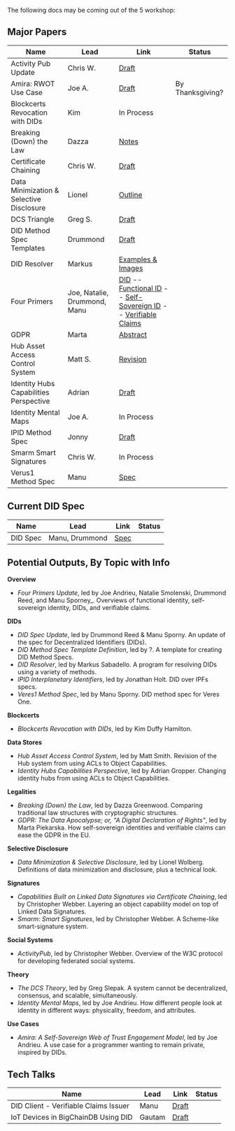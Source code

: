 The following docs may be coming out of the 
5 workshop:

## Major Papers
Name | Lead | Link | Status
---|---|---|---
Activity Pub Update | Chris W. | [Draft](https://github.com/WebOfTrustInfo/rebooting-the-web-of-trust-fall2017/blob/master/draft-documents/activitypub-decentralized-distributed/activitypub-decentralized-distributed.md)
Amira: RWOT Use Case | Joe A. | [Draft](https://github.com/WebOfTrustInfo/rebooting-the-web-of-trust-fall2017/blob/master/draft-documents/Amira-SSWOT-Engagement-Model.md) | By Thanksgiving?
Blockcerts Revocation with DIDs | Kim | In Process
Breaking (Down) the Law | Dazza | [Notes](https://github.com/WebOfTrustInfo/rebooting-the-web-of-trust-fall2017/tree/master/draft-documents/BreakingDownAndConnectingLawAndTech) | 
Certificate Chaining | Chris W. | [Draft](https://github.com/WebOfTrustInfo/rebooting-the-web-of-trust-fall2017/blob/master/draft-documents/lds-obcap/lds-obcap.md)
Data Minimization & Selective Disclosure | Lionel | [Outline](https://github.com/WebOfTrustInfo/rebooting-the-web-of-trust-fall2017/blob/master/draft-documents/DataMinimization/Data%20Minimzation%20and%20Selective%20Disclosure.md)
DCS Triangle | Greg S. | [Draft](https://github.com/WebOfTrustInfo/rebooting-the-web-of-trust-fall2017/blob/master/draft-documents/dcs-theorem/The-DCS-Theorem.pdf)
DID Method Spec Templates | Drummond | [Draft](https://github.com/WebOfTrustInfo/rebooting-the-web-of-trust-fall2017/blob/master/draft-documents/DID%20Method%20Spec%20Template%20Definition.md)
DID Resolver | Markus | [Examples & Images](https://github.com/WebOfTrustInfo/rebooting-the-web-of-trust-fall2017/tree/master/draft-documents/UniversalResolver)
Four Primers | Joe, Natalie, Drummond, Manu | [DID](https://github.com/WebOfTrustInfo/rebooting-the-web-of-trust-fall2017/blob/master/draft-documents/did-primer.md) -- [Functional ID](https://github.com/WebOfTrustInfo/rebooting-the-web-of-trust-fall2017/blob/master/draft-documents/functional-identity-primer.md) -- [Self-Sovereign ID](https://github.com/WebOfTrustInfo/rebooting-the-web-of-trust-fall2017/blob/master/draft-documents/self-sovereign-identity-primer.md) -- [Verifiable Claims](https://github.com/WebOfTrustInfo/rebooting-the-web-of-trust-fall2017/blob/master/draft-documents/verifiable-claims-primer.md)
GDPR | Marta | [Abstract](https://github.com/WebOfTrustInfo/rebooting-the-web-of-trust-fall2017/blob/master/draft-documents/GDPR-Self-Soverign-ID.md)
Hub Asset Access Control System  | Matt S. | [Revision](https://github.com/WebOfTrustInfo/rebooting-the-web-of-trust-fall2017/blob/master/draft-documents/DIF-Hub-Capabilities-RWOT.md)
Identity Hubs Capabilities Perspective | Adrian | [Draft](https://github.com/WebOfTrustInfo/rebooting-the-web-of-trust-fall2017/blob/master/draft-documents/identity-hubs-capabilities-perspective.md)
Identity Mental Maps | Joe A. | In Process
IPID Method Spec | Jonny | [Draft](https://github.com/jonnycrunch/ipid)
Smarm Smart Signatures | Chris W. | In Process
Verus1 Method Spec | Manu | [Spec](https://github.com/WebOfTrustInfo/rebooting-the-web-of-trust-fall2017/blob/master/draft-documents/did-method-veres-one/DID-Method-Veres-One.html)

## Current DID Spec

Name | Lead | Link | Status
---|---|---|---
DID Spec | Manu, Drummond | [Spec](https://github.com/WebOfTrustInfo/rebooting-the-web-of-trust-fall2017/blob/master/draft-documents/did-spec/DID-Specification.html)

## Potential Outputs, By Topic with Info

**Overview**

   * _Four Primers Update_, led by Joe Andrieu, Natalie Smolenski, Drummond Reed, and Manu Sporney_. Overviews of functional identity, self-sovereign identity, DIDs, and verifiable claims. 

**DIDs**

   * _DID Spec Update_, led by Drummond Reed & Manu Sporny. An update of the spec for Decentralized Identifiers (DIDs).
   * _DID Method Spec Template Definition_, led by ?. A template for creating DID Method Specs. 
   * _DID Resolver_, led by Markus Sabadello. A program for resolving DIDs using a variety of methods.
   * _IPID Interplanetary Identifiers_, led by Jonathan Holt. DID over IPFs specs.
   * _Veres1 Method Spec_, led by Manu Sporny. DID method spec for Veres One.
   
**Blockcerts**

   * _Blockcerts Revocation with DIDs_, led by Kim Duffy Hamilton. 

**Data Stores**

   * _Hub Asset Access Control System_, led by Matt Smith. Revision of the Hub system from using ACLs to Object Capabilities.
   * _Identity Hubs Capabilities Perspective_, led by Adrian Gropper. Changing identity hubs from using ACLs to Object Capabilities.
   
**Legalities**

   * _Breaking (Down) the Law_, led by Dazza Greenwood. Comparing traditional law structures with cryptographic structures.
   * _GDPR: The Data Apocalypse; or, "A Digital Declaration of Rights"_, led by Marta  Piekarska. How self-sovereign identities and verifiable claims can ease the GDPR in the EU.
   
**Selective Disclosure**

   * _Data Minimization & Selective Disclosure_, led by Lionel Wolberg. Definitions of data minimization and disclosure, plus a technical look.

**Signatures**

   * _Capabilities Built on Linked Data Signatures via Certificate Chaining_, led by Christopher Webber. Layering an object capability model on top of Linked Data Signatures.
   * _Smarm: Smart Signatures_, led by Christopher Webber. A Scheme-like smart-signature system.
   
**Social Systems**

   * _ActivityPub_, led by Christopher Webber. Overview of the W3C protocol for developing federated social systems.

**Theory**

   * _The DCS Theory_, led by Greg Slepak. A system cannot be decentralized, consensus, and scalable, simultaneously.
   * _Identity Mental Maps_, led by Joe Andrieu. How different people look at identity in different ways: physicality, freedom, and attributes.
   
**Use Cases**

   * _Amira: A Self-Sovereign Web of Trust Engagement Model_, led by Joe Andrieu. A use case for a programmer wanting to remain private, inspired by DIDs.



## Tech Talks

Name | Lead | Link | Status
---|---|---|---
DID Client - Verifiable Claims Issuer | Manu | [Draft](https://github.com/WebOfTrustInfo/rebooting-the-web-of-trust-fall2017/blob/master/draft-documents/did-client-issuer/did-client-issuer.md)
IoT Devices in BigChainDB Using DID | Gautam | [Draft](https://github.com/WebOfTrustInfo/rebooting-the-web-of-trust-fall2017/blob/master/draft-documents/did%20-%20iot%20-%20bigchaindb/iot%20devices%20with%20dids%20on%20bigchaindb.md)

